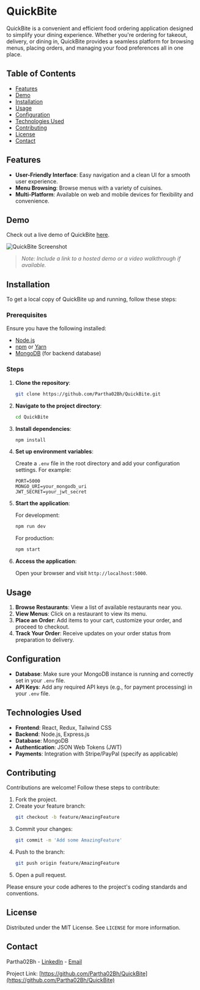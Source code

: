 # QuickBite

QuickBite is a convenient and efficient food ordering application designed to simplify your dining experience. Whether you're ordering for takeout, delivery, or dining in, QuickBite provides a seamless platform for browsing menus, placing orders, and managing your food preferences all in one place.

## Table of Contents

- [Features](#features)
- [Demo](#demo)
- [Installation](#installation)
- [Usage](#usage)
- [Configuration](#configuration)
- [Technologies Used](#technologies-used)
- [Contributing](#contributing)
- [License](#license)
- [Contact](#contact)

## Features

- **User-Friendly Interface**: Easy navigation and a clean UI for a smooth user experience.
- **Menu Browsing**: Browse menus with a variety of cuisines.
- **Multi-Platform**: Available on web and mobile devices for flexibility and convenience.

## Demo

Check out a live demo of QuickBite [here](#). 

![QuickBite Screenshot](#) 

> *Note: Include a link to a hosted demo or a video walkthrough if available.*

## Installation

To get a local copy of QuickBite up and running, follow these steps:

### Prerequisites

Ensure you have the following installed:

- [Node.js](https://nodejs.org/)
- [npm](https://www.npmjs.com/) or [Yarn](https://yarnpkg.com/)
- [MongoDB](https://www.mongodb.com/) (for backend database)

### Steps

1. **Clone the repository**:
    ```bash
    git clone https://github.com/Partha02Bh/QuickBite.git
    ```
2. **Navigate to the project directory**:
    ```bash
    cd QuickBite
    ```
3. **Install dependencies**:
    ```bash
    npm install
    ```
4. **Set up environment variables**:

    Create a `.env` file in the root directory and add your configuration settings. For example:

    ```plaintext
    PORT=5000
    MONGO_URI=your_mongodb_uri
    JWT_SECRET=your_jwt_secret
    ```

5. **Start the application**:

    For development:
    ```bash
    npm run dev
    ```

    For production:
    ```bash
    npm start
    ```

6. **Access the application**:

    Open your browser and visit `http://localhost:5000`.

## Usage

1. **Browse Restaurants**: View a list of available restaurants near you.
2. **View Menus**: Click on a restaurant to view its menu.
3. **Place an Order**: Add items to your cart, customize your order, and proceed to checkout.
4. **Track Your Order**: Receive updates on your order status from preparation to delivery.

## Configuration

- **Database**: Make sure your MongoDB instance is running and correctly set in your `.env` file.
- **API Keys**: Add any required API keys (e.g., for payment processing) in your `.env` file.

## Technologies Used

- **Frontend**: React, Redux, Tailwind CSS
- **Backend**: Node.js, Express.js
- **Database**: MongoDB
- **Authentication**: JSON Web Tokens (JWT)
- **Payments**: Integration with Stripe/PayPal (specify as applicable)

## Contributing

Contributions are welcome! Follow these steps to contribute:

1. Fork the project.
2. Create your feature branch:
    ```bash
    git checkout -b feature/AmazingFeature
    ```
3. Commit your changes:
    ```bash
    git commit -m 'Add some AmazingFeature'
    ```
4. Push to the branch:
    ```bash
    git push origin feature/AmazingFeature
    ```
5. Open a pull request.

Please ensure your code adheres to the project's coding standards and conventions.

## License

Distributed under the MIT License. See `LICENSE` for more information.

## Contact

Partha02Bh - [LinkedIn](https://www.linkedin.com/in/partha02bh) - [Email](mailto:your-email@example.com)

Project Link: [https://github.com/Partha02Bh/QuickBite](https://github.com/Partha02Bh/QuickBite)
